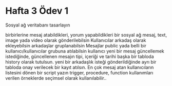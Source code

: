 # Hafta 3 Ödev 1
Sosyal ağ veritabanı tasarlayın

birbirlerine mesaj atabildikleri, yorum yapabildikleri bir sosyal ağ
mesaj, text, image yada video olarak gönderilebilsin
Kullanıcılar arkadaş olarak ekleyebilsin
arkadaşlar gruplanabilsin
Mesajlar public yada belli bir kullanıcı/kullanıcılar grubuna atılabilsin
kullanıcı yeni bir mesaj güncellemek istediğinde, güncellenen mesajın tipi, içeriği ve tarihi başka bir tabloda history olarak tutulsun.
yeni bir arkadaşlık isteği gönderildiğinde ayrı bir tabloda onay verilecek bir kayıt atılsın.
En çok mesaj atan kullanıcıların listesini dönen bir script yazın
trigger, procedure, function kullanımları verilen örneklerde seçimsel olarak kullanılabilir..
